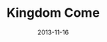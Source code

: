 ---
layout: music 
title: "Kingdom Come"
series: "Kingdom Come"
date: 2013-11-16 
description: ""
audio: "http://www.crossroads.net/players/media/hq/111613forweb.mp3"
audio-duration: "48:56"
src: "http://www.crossroads.net/players/media/mediumHz/Kingdom_190x110.jpg"
---